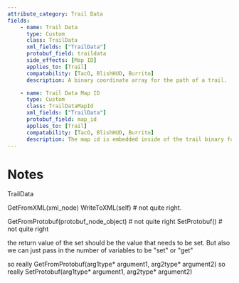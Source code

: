 ```yaml
---
attribute_category: Trail Data
fields:
    - name: Trail Data
      type: Custom
      class: TrailData
      xml_fields: ["TrailData"]
      protobuf_field: traildata
      side_effects: [Map ID]
      applies_to: [Trail]
      compatability: [TacO, BlishHUD, Burrito]
      description: A binary coordinate array for the path of a trail.

    - name: Trail Data Map ID
      type: Custom
      class: TrailDataMapId
      xml_fields: ["TrailData"]
      protobuf_field: map_id
      applies_to: [Trail]
      compatability: [TacO, BlishHUD, Burrito]
      description: The map id is embedded inside of the trail binary for some ungodly reason.
---
```



Notes
=====



TrailData


GetFromXML(xml_node)
WriteToXML(self) # not quite right.


GetFromProtobuf(protobuf_node_object) # not quite right
SetProtobuf() # not quite right



the return value of the set should be the value that needs to be set.
But also we can just pass in the number of variables to be "set" or "get"



so really
  GetFromProtobuf(arg1type* argument1, arg2type* argument2)
so really 
  SetProtobuf(arg1type* argument1, arg2type* argument2)